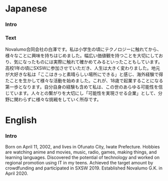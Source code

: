 # Japanese

### Intro


### Text

Novalumo合同会社の白澤です。私は小学生の頃にテクノロジーに触れてから、様々なことに興味を持ちはじめました。幅広い価値観を持つことを大切にしており、気になったものには実際に触れて確かめてみるといったこともしています。高校1年の頃にSXSWに参加させていただき、人生は大きく変わりました。地元が大好きな私は「ここはきっと素晴らしい場所にできる」と感じ、海外経験で得たことを生かして様々な活動を始めました。これが、18歳で起業することになる第一歩となります。自分自身の経験も含めて私は、この世のあらゆる可能性を信じています。人々との繋がりを大切にし「可能性を実現させる企業」として、分野に関わらずに様々な挑戦をしていく所存です。

# English

### Intro

Born on April 11, 2002, and lives in Ofunato City, Iwate Prefecture.
Hobbies are watching anime and movies, music, radio, games, making things, and learning languages.
Discovered the potential of technology and worked on regional promotion using IT in my teens.
Achieved the target amount by crowdfunding and participated in SXSW 2019.
Established Novalumo G.K. in April 2020.
